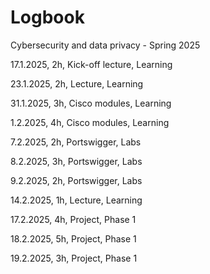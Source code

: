 # Logbook
Cybersecurity and data privacy - Spring 2025


17.1.2025, 2h, Kick-off lecture, Learning

23.1.2025, 2h, Lecture, Learning

31.1.2025, 3h, Cisco modules, Learning

1.2.2025, 4h, Cisco modules, Learning

7.2.2025, 2h, Portswigger, Labs

8.2.2025, 3h, Portswigger, Labs

9.2.2025, 2h, Portswigger, Labs

14.2.2025, 1h, Lecture, Learning

17.2.2025, 4h, Project, Phase 1

18.2.2025, 5h, Project, Phase 1

19.2.2025, 3h, Project, Phase 1
